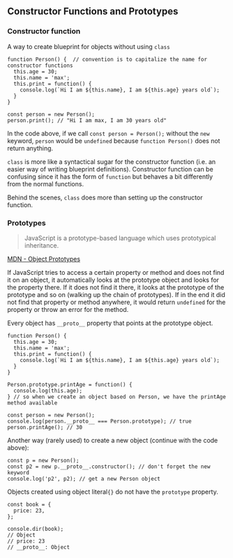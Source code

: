 ## Constructor Functions and Prototypes

### Constructor function
A way to create blueprint for objects without using `class`
```
function Person() {  // convention is to capitalize the name for constructor functions
  this.age = 30;
  this.name = 'max';
  this.print = function() {
    console.log(`Hi I am ${this.name}, I am ${this.age} years old`);
  }
}

const person = new Person(); 
person.print(); // "Hi I am max, I am 30 years old"
```
In the code above, if we call `const person = Person();` without the `new` keyword, `person` would be `undefined` because `function Person()` does not return anything.

`class` is more like a syntactical sugar for the constructor function (i.e. an easier way of writing blueprint definitions). Constructor function can be confusing since it has the form of `function` but behaves a bit differently from the normal functions.

Behind the scenes, `class` does more than setting up the constructor function.

### Prototypes
>JavaScript is a prototype-based language which uses prototypical inheritance.

[MDN - Object Prototypes](https://developer.mozilla.org/en-US/docs/Learn/JavaScript/Objects/Object_prototypes)

If JavaScript tries to access a certain property or method and does not find it on an object, it automatically looks at the prototype object and looks for the property there. If it does not find it there, it looks at the prototype of the prototype and so on (walking up the chain of prototypes). If in the end it did not find that property or method anywhere, it would return `undefined` for the property or throw an error for the method.

Every object has `__proto__` property that points at the prototype object.
```
function Person() {
  this.age = 30;
  this.name = 'max';
  this.print = function() {
    console.log(`Hi I am ${this.name}, I am ${this.age} years old`);
  }
}

Person.prototype.printAge = function() { 
  console.log(this.age);
} // so when we create an object based on Person, we have the printAge method available

const person = new Person();
console.log(person.__proto__ === Person.prototype); // true
person.printAge(); // 30
```
Another way (rarely used) to create a new object (continue with the code above):
```
const p = new Person();
const p2 = new p.__proto__.constructor(); // don't forget the new keyword
console.log('p2', p2); // get a new Person object
```
Objects created using object literal`{}` do not have the `prototype` property.
```
const book = {
  price: 23,
};

console.dir(book);
// Object
// price: 23
// __proto__: Object
```
